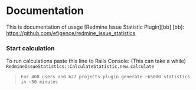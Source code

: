 # Documentation

This is documentation of usage [Redmine Issue Statistic Plugin][bb]
[bb]: https://github.com/efigence/redmine_issue_statistics


### Start calculation

To run calculations paste this line to Rails Console: (This can take a while)
`RedmineIssueStatistics::CalculateStatistic.new.calculate`
> `For 408 users and 627 projects plugin generate ~65000 statistics in ~50 minutes`
